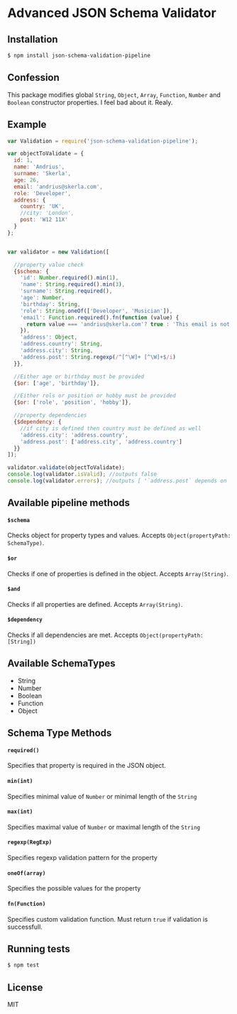 # Advanced JSON Schema Validator

## Installation
```bash
$ npm install json-schema-validation-pipeline
```
## Confession
This package modifies global `String`, `Object`, `Array`, `Function`, `Number` and `Boolean` constructor properties. I feel bad about it. Realy.

## Example

```js
var Validation = require('json-schema-validation-pipeline');

var objectToValidate = {
  id: 1,
  name: 'Andrius',
  surname: 'Skerla',
  age: 26,
  email: 'andrius@skerla.com',
  role: 'Developer',
  address: {
    country: 'UK',
    //city: 'London',
    post: 'W12 11X'
  }
};


var validator = new Validation([

  //property value check
  {$schema: {
    'id': Number.required().min(1),
    'name': String.required().min(3),
    'surname': String.required(),
    'age': Number,
    'birthday': String,
    'role': String.oneOf(['Developer', 'Musician']),
    'email': Function.required().fn(function (value) {
      return value === 'andrius@skerla.com'? true : 'This email is not mine';
    }),
    'address': Object,
    'address.country': String,
    'address.city': String,
    'address.post': String.regexp(/^[^\W]+ [^\W]+$/i)
  }},

  //Either age or birthday must be provided
  {$or: ['age', 'birthday']},

  //Either rols or position or hobby must be provided
  {$or: ['role', 'position', 'hobby']},

  //property dependencies
  {$dependency: {
    //if city is defined then country must be defined as well
    'address.city': 'address.country',
    'address.post': ['address.city', 'address.country']
  }}
]);

validator.validate(objectToValidate);
console.log(validator.isValid); //outputs false
console.log(validator.errors); //outputs [ '`address.post` depends on `address.city` field.' ]
```

## Available pipeline methods

#### `$schema`
Checks object for property types and values. 
Accepts `Object(propertyPath: SchemaType)`.

#### `$or`
Checks if one of properties is defined in the object. 
Accepts `Array(String)`.

#### `$and`
Checks if all properties are defined. 
Accepts `Array(String)`.

#### `$dependency`
Checks if all dependencies are met. 
Accepts `Object(propertyPath: [String])`

## Available SchemaTypes

 * String
 * Number
 * Boolean
 * Function
 * Object
 
## Schema Type Methods

#### `required()`
Specifies that property is required in the JSON object.

#### `min(int)`
Specifies minimal value of `Number` or minimal length of the `String`

#### `max(int)`
Specifies maximal value of `Number` or maximal length of the `String`

#### `regexp(RegExp)`
Specifies regexp validation pattern for the property

#### `oneOf(array)`
Specifies the possible values for the property

#### `fn(Function)`
Specifies custom validation function. Must return `true` if validation is successfull.


## Running tests
```bash
$ npm test
```

## License
MIT

